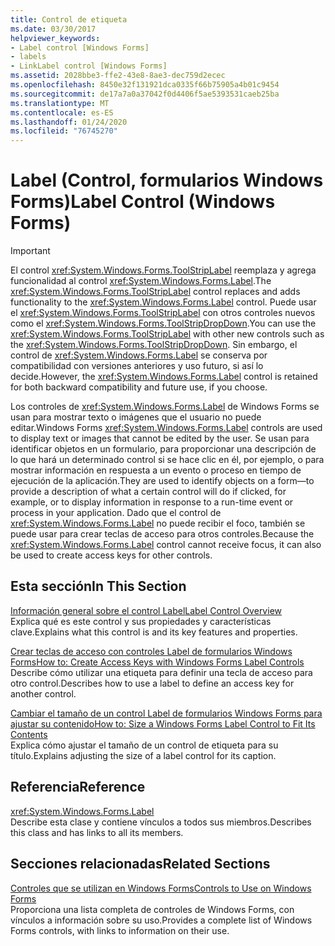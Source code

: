 ```yaml
---
title: Control de etiqueta
ms.date: 03/30/2017
helpviewer_keywords:
- Label control [Windows Forms]
- labels
- LinkLabel control [Windows Forms]
ms.assetid: 2028bbe3-ffe2-43e8-8ae3-dec759d2ecec
ms.openlocfilehash: 8450e32f131921dca0335f66b75905a4b01c9454
ms.sourcegitcommit: de17a7a0a37042f0d4406f5ae5393531caeb25ba
ms.translationtype: MT
ms.contentlocale: es-ES
ms.lasthandoff: 01/24/2020
ms.locfileid: "76745270"
---
```

# <a name="label-control-windows-forms"></a><span data-ttu-id="67b8a-102">Label (Control, formularios Windows Forms)</span><span class="sxs-lookup"><span data-stu-id="67b8a-102">Label Control (Windows Forms)</span></span>
> [!IMPORTANT]
> <span data-ttu-id="67b8a-103">El control <xref:System.Windows.Forms.ToolStripLabel> reemplaza y agrega funcionalidad al control <xref:System.Windows.Forms.Label>.</span><span class="sxs-lookup"><span data-stu-id="67b8a-103">The <xref:System.Windows.Forms.ToolStripLabel> control replaces and adds functionality to the <xref:System.Windows.Forms.Label> control.</span></span> <span data-ttu-id="67b8a-104">Puede usar el <xref:System.Windows.Forms.ToolStripLabel> con otros controles nuevos como el <xref:System.Windows.Forms.ToolStripDropDown>.</span><span class="sxs-lookup"><span data-stu-id="67b8a-104">You can use the <xref:System.Windows.Forms.ToolStripLabel> with other new controls such as the <xref:System.Windows.Forms.ToolStripDropDown>.</span></span> <span data-ttu-id="67b8a-105">Sin embargo, el control de <xref:System.Windows.Forms.Label> se conserva por compatibilidad con versiones anteriores y uso futuro, si así lo decide.</span><span class="sxs-lookup"><span data-stu-id="67b8a-105">However, the <xref:System.Windows.Forms.Label> control is retained for both backward compatibility and future use, if you choose.</span></span>  
  
 <span data-ttu-id="67b8a-106">Los controles de <xref:System.Windows.Forms.Label> de Windows Forms se usan para mostrar texto o imágenes que el usuario no puede editar.</span><span class="sxs-lookup"><span data-stu-id="67b8a-106">Windows Forms <xref:System.Windows.Forms.Label> controls are used to display text or images that cannot be edited by the user.</span></span> <span data-ttu-id="67b8a-107">Se usan para identificar objetos en un formulario, para proporcionar una descripción de lo que hará un determinado control si se hace clic en él, por ejemplo, o para mostrar información en respuesta a un evento o proceso en tiempo de ejecución de la aplicación.</span><span class="sxs-lookup"><span data-stu-id="67b8a-107">They are used to identify objects on a form—to provide a description of what a certain control will do if clicked, for example, or to display information in response to a run-time event or process in your application.</span></span> <span data-ttu-id="67b8a-108">Dado que el control de <xref:System.Windows.Forms.Label> no puede recibir el foco, también se puede usar para crear teclas de acceso para otros controles.</span><span class="sxs-lookup"><span data-stu-id="67b8a-108">Because the <xref:System.Windows.Forms.Label> control cannot receive focus, it can also be used to create access keys for other controls.</span></span>  
  
## <a name="in-this-section"></a><span data-ttu-id="67b8a-109">Esta sección</span><span class="sxs-lookup"><span data-stu-id="67b8a-109">In This Section</span></span>  
 [<span data-ttu-id="67b8a-110">Información general sobre el control Label</span><span class="sxs-lookup"><span data-stu-id="67b8a-110">Label Control Overview</span></span>](label-control-overview-windows-forms.md)  
 <span data-ttu-id="67b8a-111">Explica qué es este control y sus propiedades y características clave.</span><span class="sxs-lookup"><span data-stu-id="67b8a-111">Explains what this control is and its key features and properties.</span></span>  
  
 [<span data-ttu-id="67b8a-112">Crear teclas de acceso con controles Label de formularios Windows Forms</span><span class="sxs-lookup"><span data-stu-id="67b8a-112">How to: Create Access Keys with Windows Forms Label Controls</span></span>](how-to-create-access-keys-with-windows-forms-label-controls.md)  
 <span data-ttu-id="67b8a-113">Describe cómo utilizar una etiqueta para definir una tecla de acceso para otro control.</span><span class="sxs-lookup"><span data-stu-id="67b8a-113">Describes how to use a label to define an access key for another control.</span></span>  
  
 [<span data-ttu-id="67b8a-114">Cambiar el tamaño de un control Label de formularios Windows Forms para ajustar su contenido</span><span class="sxs-lookup"><span data-stu-id="67b8a-114">How to: Size a Windows Forms Label Control to Fit Its Contents</span></span>](how-to-size-a-windows-forms-label-control-to-fit-its-contents.md)  
 <span data-ttu-id="67b8a-115">Explica cómo ajustar el tamaño de un control de etiqueta para su título.</span><span class="sxs-lookup"><span data-stu-id="67b8a-115">Explains adjusting the size of a label control for its caption.</span></span>  
  
## <a name="reference"></a><span data-ttu-id="67b8a-116">Referencia</span><span class="sxs-lookup"><span data-stu-id="67b8a-116">Reference</span></span>  
 <xref:System.Windows.Forms.Label>  
 <span data-ttu-id="67b8a-117">Describe esta clase y contiene vínculos a todos sus miembros.</span><span class="sxs-lookup"><span data-stu-id="67b8a-117">Describes this class and has links to all its members.</span></span>  
  
## <a name="related-sections"></a><span data-ttu-id="67b8a-118">Secciones relacionadas</span><span class="sxs-lookup"><span data-stu-id="67b8a-118">Related Sections</span></span>  
 [<span data-ttu-id="67b8a-119">Controles que se utilizan en Windows Forms</span><span class="sxs-lookup"><span data-stu-id="67b8a-119">Controls to Use on Windows Forms</span></span>](controls-to-use-on-windows-forms.md)  
 <span data-ttu-id="67b8a-120">Proporciona una lista completa de controles de Windows Forms, con vínculos a información sobre su uso.</span><span class="sxs-lookup"><span data-stu-id="67b8a-120">Provides a complete list of Windows Forms controls, with links to information on their use.</span></span>
